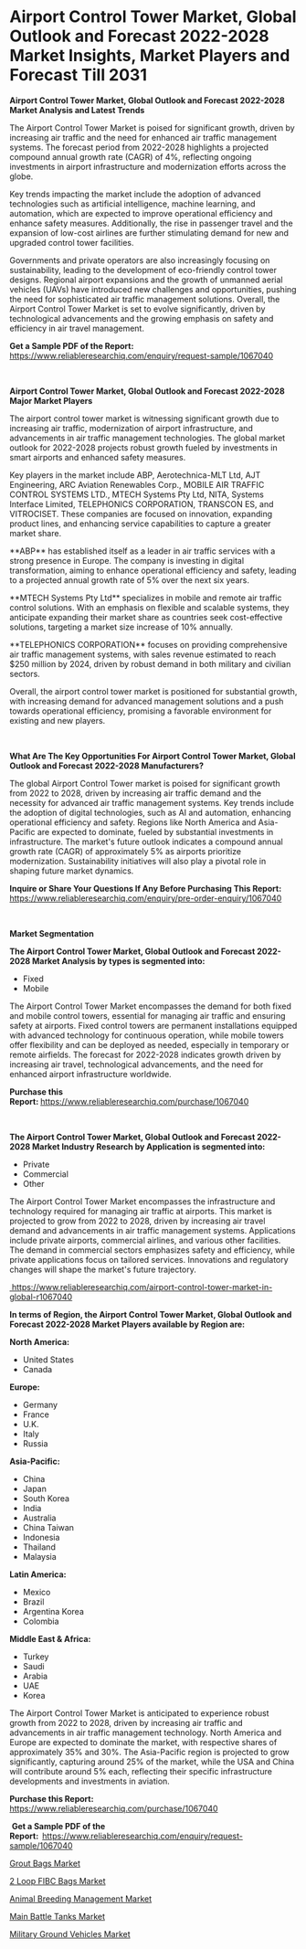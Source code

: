 <p><h1>Airport Control Tower Market, Global Outlook and Forecast 2022-2028 Market Insights, Market Players and Forecast Till 2031</h1></p><p><strong>Airport Control Tower Market, Global Outlook and Forecast 2022-2028 Market Analysis and Latest Trends</strong></p>
<p><p>The Airport Control Tower Market is poised for significant growth, driven by increasing air traffic and the need for enhanced air traffic management systems. The forecast period from 2022-2028 highlights a projected compound annual growth rate (CAGR) of 4%, reflecting ongoing investments in airport infrastructure and modernization efforts across the globe. </p><p>Key trends impacting the market include the adoption of advanced technologies such as artificial intelligence, machine learning, and automation, which are expected to improve operational efficiency and enhance safety measures. Additionally, the rise in passenger travel and the expansion of low-cost airlines are further stimulating demand for new and upgraded control tower facilities.</p><p>Governments and private operators are also increasingly focusing on sustainability, leading to the development of eco-friendly control tower designs. Regional airport expansions and the growth of unmanned aerial vehicles (UAVs) have introduced new challenges and opportunities, pushing the need for sophisticated air traffic management solutions. Overall, the Airport Control Tower Market is set to evolve significantly, driven by technological advancements and the growing emphasis on safety and efficiency in air travel management.</p></p>
<p><strong>Get a Sample PDF of the Report:&nbsp;</strong> <a href="https://www.reliableresearchiq.com/enquiry/request-sample/1067040?utm_campaign=1847&utm_medium=2&utm_source=Github&utm_content=ia&utm_term=04122024&utm_id=airport-control-tower-market-global-outlook-and-forecast-2022-2028">https://www.reliableresearchiq.com/enquiry/request-sample/1067040</a></p>
<p>&nbsp;</p>
<p><strong>Airport Control Tower Market, Global Outlook and Forecast 2022-2028 Major Market Players</strong></p>
<p><p>The airport control tower market is witnessing significant growth due to increasing air traffic, modernization of airport infrastructure, and advancements in air traffic management technologies. The global market outlook for 2022-2028 projects robust growth fueled by investments in smart airports and enhanced safety measures.</p><p>Key players in the market include ABP, Aerotechnica-MLT Ltd, AJT Engineering, ARC Aviation Renewables Corp., MOBILE AIR TRAFFIC CONTROL SYSTEMS LTD., MTECH Systems Pty Ltd, NITA, Systems Interface Limited, TELEPHONICS CORPORATION, TRANSCON ES, and VITROCISET. These companies are focused on innovation, expanding product lines, and enhancing service capabilities to capture a greater market share.</p><p>**ABP** has established itself as a leader in air traffic services with a strong presence in Europe. The company is investing in digital transformation, aiming to enhance operational efficiency and safety, leading to a projected annual growth rate of 5% over the next six years.</p><p>**MTECH Systems Pty Ltd** specializes in mobile and remote air traffic control solutions. With an emphasis on flexible and scalable systems, they anticipate expanding their market share as countries seek cost-effective solutions, targeting a market size increase of 10% annually.</p><p>**TELEPHONICS CORPORATION** focuses on providing comprehensive air traffic management systems, with sales revenue estimated to reach $250 million by 2024, driven by robust demand in both military and civilian sectors.</p><p>Overall, the airport control tower market is positioned for substantial growth, with increasing demand for advanced management solutions and a push towards operational efficiency, promising a favorable environment for existing and new players.</p></p>
<p>&nbsp;</p>
<p><strong>What Are The Key Opportunities For Airport Control Tower Market, Global Outlook and Forecast 2022-2028 Manufacturers?</strong></p>
<p><p>The global Airport Control Tower market is poised for significant growth from 2022 to 2028, driven by increasing air traffic demand and the necessity for advanced air traffic management systems. Key trends include the adoption of digital technologies, such as AI and automation, enhancing operational efficiency and safety. Regions like North America and Asia-Pacific are expected to dominate, fueled by substantial investments in infrastructure. The market's future outlook indicates a compound annual growth rate (CAGR) of approximately 5% as airports prioritize modernization. Sustainability initiatives will also play a pivotal role in shaping future market dynamics.</p></p>
<p><strong>Inquire or Share Your Questions If Any Before Purchasing This Report:</strong> <a href="https://www.reliableresearchiq.com/enquiry/pre-order-enquiry/1067040?utm_campaign=1847&utm_medium=2&utm_source=Github&utm_content=ia&utm_term=04122024&utm_id=airport-control-tower-market-global-outlook-and-forecast-2022-2028">https://www.reliableresearchiq.com/enquiry/pre-order-enquiry/1067040</a></p>
<p>&nbsp;</p>
<p><strong>Market Segmentation</strong></p>
<p><strong>The Airport Control Tower Market, Global Outlook and Forecast 2022-2028 Market Analysis by types is segmented into:</strong></p>
<p><ul><li>Fixed</li><li>Mobile</li></ul></p>
<p><p>The Airport Control Tower Market encompasses the demand for both fixed and mobile control towers, essential for managing air traffic and ensuring safety at airports. Fixed control towers are permanent installations equipped with advanced technology for continuous operation, while mobile towers offer flexibility and can be deployed as needed, especially in temporary or remote airfields. The forecast for 2022-2028 indicates growth driven by increasing air travel, technological advancements, and the need for enhanced airport infrastructure worldwide.</p></p>
<p><strong>Purchase this Report:&nbsp;</strong><a href="https://www.reliableresearchiq.com/purchase/1067040?utm_campaign=1847&utm_medium=2&utm_source=Github&utm_content=ia&utm_term=04122024&utm_id=airport-control-tower-market-global-outlook-and-forecast-2022-2028">https://www.reliableresearchiq.com/purchase/1067040</a></p>
<p>&nbsp;</p>
<p><strong>The Airport Control Tower Market, Global Outlook and Forecast 2022-2028 Market Industry Research by Application is segmented into:</strong></p>
<p><ul><li>Private</li><li>Commercial</li><li>Other</li></ul></p>
<p><p>The Airport Control Tower Market encompasses the infrastructure and technology required for managing air traffic at airports. This market is projected to grow from 2022 to 2028, driven by increasing air travel demand and advancements in air traffic management systems. Applications include private airports, commercial airlines, and various other facilities. The demand in commercial sectors emphasizes safety and efficiency, while private applications focus on tailored services. Innovations and regulatory changes will shape the market's future trajectory.</p></p>
<p><a href="https://www.reliableresearchiq.com/airport-control-tower-market-in-global-r1067040?utm_campaign=1847&utm_medium=2&utm_source=Github&utm_content=ia&utm_term=04122024&utm_id=airport-control-tower-market-global-outlook-and-forecast-2022-2028">&nbsp;https://www.reliableresearchiq.com/airport-control-tower-market-in-global-r1067040</a></p>
<p><strong>In terms of Region, the Airport Control Tower Market, Global Outlook and Forecast 2022-2028 Market Players available by Region are:</strong></p>
<p>
    <p> <strong> North America: </strong>
        <ul>
            <li>United States</li>
            <li>Canada</li>
        </ul>
        </p> 
    <p> <strong> Europe: </strong>
        <ul>
            <li>Germany</li>
            <li>France</li>
            <li>U.K.</li>
            <li>Italy</li>
            <li>Russia</li>
        </ul>
        </p> 
    <p> <strong> Asia-Pacific: </strong>
        <ul>
            <li>China</li>
            <li>Japan</li>
            <li>South Korea</li>
            <li>India</li>
            <li>Australia</li>
            <li>China Taiwan</li>
            <li>Indonesia</li>
            <li>Thailand</li>
            <li>Malaysia</li>
        </ul>
        </p> 
    <p> <strong> Latin America: </strong>
        <ul>
            <li>Mexico</li>
            <li>Brazil</li>
            <li>Argentina Korea</li>
            <li>Colombia</li>
        </ul>
        </p> 
    <p> <strong> Middle East & Africa: </strong>
        <ul>
            <li>Turkey</li>
            <li>Saudi</li>
            <li>Arabia</li>
            <li>UAE</li>
            <li>Korea</li>
        </ul>
    </p>
    </p>
<p><p>The Airport Control Tower Market is anticipated to experience robust growth from 2022 to 2028, driven by increasing air traffic and advancements in air traffic management technology. North America and Europe are expected to dominate the market, with respective shares of approximately 35% and 30%. The Asia-Pacific region is projected to grow significantly, capturing around 25% of the market, while the USA and China will contribute around 5% each, reflecting their specific infrastructure developments and investments in aviation.</p></p>
<p><strong>Purchase this Report: </strong><a href="https://www.reliableresearchiq.com/purchase/1067040?utm_campaign=1847&utm_medium=2&utm_source=Github&utm_content=ia&utm_term=04122024&utm_id=airport-control-tower-market-global-outlook-and-forecast-2022-2028">https://www.reliableresearchiq.com/purchase/1067040</a></p>
<p>&nbsp;<strong>Get a Sample PDF of the Report:&nbsp;&nbsp;</strong><a href="https://www.reliableresearchiq.com/enquiry/request-sample/1067040?utm_campaign=1847&utm_medium=2&utm_source=Github&utm_content=ia&utm_term=04122024&utm_id=airport-control-tower-market-global-outlook-and-forecast-2022-2028">https://www.reliableresearchiq.com/enquiry/request-sample/1067040</a></p>
<p><strong></strong></p>
<p><p><a href="https://issuu.com/reportprime-2/docs/grout-bags-market-size-2030.pptx?utm_campaign=1847&utm_medium=2&utm_source=Github&utm_content=ia&utm_term=04122024&utm_id=airport-control-tower-market-global-outlook-and-forecast-2022-2028">Grout Bags Market</a></p><p><a href="https://issuu.com/reportprime-2/docs/2-loop-fibc-bags-market-size-2030.pptx?utm_campaign=1847&utm_medium=2&utm_source=Github&utm_content=ia&utm_term=04122024&utm_id=airport-control-tower-market-global-outlook-and-forecast-2022-2028">2 Loop FIBC Bags Market</a></p><p><a href="https://www.linkedin.com/pulse/market-leaders-laggards-global-animal-breeding-management-epwnf?utm_campaign=1847&utm_medium=2&utm_source=Github&utm_content=ia&utm_term=04122024&utm_id=airport-control-tower-market-global-outlook-and-forecast-2022-2028">Animal Breeding Management Market</a></p><p><a href="https://www.linkedin.com/pulse/evolution-main-battle-tanks-market-key-shifts-from-2024-2031-mdgsf?utm_campaign=1847&utm_medium=2&utm_source=Github&utm_content=ia&utm_term=04122024&utm_id=airport-control-tower-market-global-outlook-and-forecast-2022-2028">Main Battle Tanks Market</a></p><p><a href="https://www.linkedin.com/pulse/military-ground-vehicles-sector-surge-44-growth-roadmap-2031-c7hne?utm_campaign=1847&utm_medium=2&utm_source=Github&utm_content=ia&utm_term=04122024&utm_id=airport-control-tower-market-global-outlook-and-forecast-2022-2028">Military Ground Vehicles Market</a></p></p>